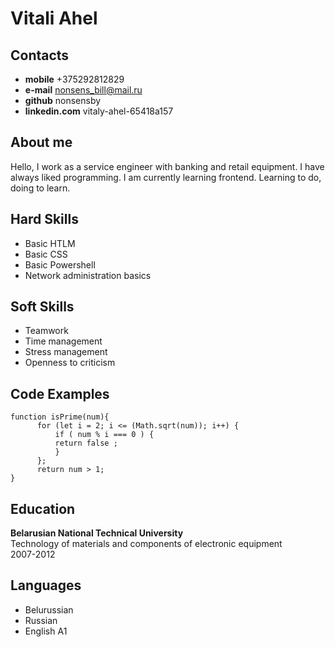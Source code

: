 # Vitali Ahel
## Contacts
- **mobile** +375292812829
- **e-mail** nonsens_bill@mail.ru
- **github** nonsensby
- **linkedin.com** vitaly-ahel-65418a157



## About me
Hello, I work as a service engineer with banking and retail equipment. I have always liked programming. I am currently learning frontend. Learning to do, doing to learn.

## Hard Skills
- Basic HTLM
- Basic CSS
- Basic Powershell
- Network administration basics

## Soft Skills
- Teamwork
- Time management
- Stress management
- Openness to criticism

## Code Examples
```
function isPrime(num){
      for (let i = 2; i <= (Math.sqrt(num)); i++) {
          if ( num % i === 0 ) {
          return false ;
          }
      };
      return num > 1;
}
```

## Education
**Belarusian National Technical University**  
Technology of materials and components of electronic equipment  
2007-2012

## Languages
- Belurussian
- Russian
- English A1
